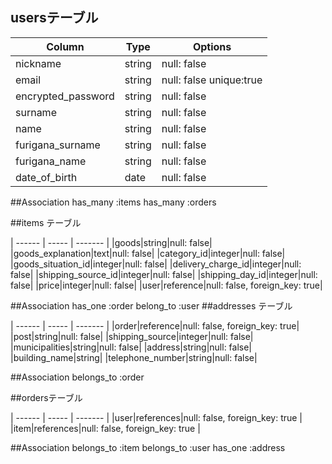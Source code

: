 ## usersテーブル

|Column|Type|Options|
| ------ | ----- | ------- |
|nickname|string|null: false|
|email|string|null: false unique:true|
|encrypted_password|string|null: false|
|surname|string|null: false|
|name|string|null: false|
|furigana_surname|string|null: false|
|furigana_name|string|null: false|
|date_of_birth|date|null: false|

##Association
has_many :items
has_many :orders


##items テーブル

| ------ | ----- | ------- |
|goods|string|null: false|
|goods_explanation|text|null: false|
|category_id|integer|null: false|
|goods_situation_id|integer|null: false|
|delivery_charge_id|integer|null: false|
|shipping_source_id|integer|null: false|
|shipping_day_id|integer|null: false|
|price|integer|null: false|
|user|reference|null: false, foreign_key: true|

##Association
has_one :order
belong_to :user
##addresses テーブル

| ------ | ----- | ------- |
|order|reference|null: false, foreign_key: true|
|post|string|null: false|
|shipping_source|integer|null: false|
|municipalities|string|null: false|
|address|string|null: false|
|building_name|string|
|telephone_number|string|null: false|

##Association
belongs_to :order

##ordersテーブル

| ------ | ----- | ------- |
|user|references|null: false, foreign_key: true |
|item|references|null: false, foreign_key: true |

##Association
belongs_to :item
belongs_to :user
has_one :address
